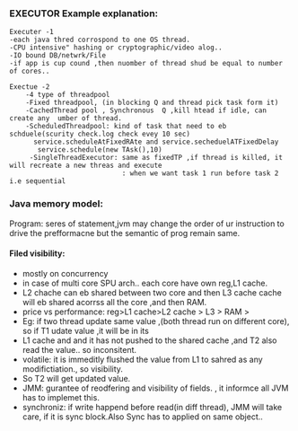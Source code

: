 ### EXECUTOR Example explanation:

	Executer -1
	-each java thred corrospond to one OS thread.
	-CPU intensive" hashing or cryptographic/video alog..
	-IO bound DB/netwrk/File
	-if app is cup cound ,then nuomber of thread shud be equal to number of cores..

	Exectue -2
		-4 type of threadpool
		-Fixed threadpool, (in blocking Q and thread pick task form it)
		-CachedThread pool , Synchronous  Q ,kill htead if idle, can create any  umber of thread.
		-ScheduledThreadpool: kind of task that need to eb schduele(scurity check.log check evey 10 sec)
		  service.scheduleAtFixedRAte and service.secheduelATFixedDelay
		   service.schedule(new TAsk(),10)
		 -SingleThreadExecutor: same as fixedTP ,if thread is killed, it will recreate a new threas and execute
		 						: when we want task 1 run before task 2 i.e sequential
                
  ### Java memory model:
Program: seres of statement,jvm may change the order of ur instruction to drive the prefformacne but the semantic of prog remain same.

#### Filed visibility:
 * mostly on concurrency
 * in case of multi core SPU arch.. each core have own reg,L1 cache.
 * L2 chache can eb shared between two core and then L3 cache cache will eb shared acorrss all the core ,and then RAM.
 * price vs performance: reg>L1 cache>L2 cache > L3 > RAM > 
 * Eg: if two thread update same value ,(both thread run on different core), so if T1 udate value ,it will be in its
 * L1 cache and and it has not pushed to the shared cache ,and T2 also read the value.. so inconsitent.
 * volatile: it is immeditly flushed the value from L1 to sahred as any modifictiation., so visibility.
 * So T2 will get updated value.
 * JMM: gurantee of reodfering and visibility of fields. , it informce all JVM has to implemet this.
 * synchroniz: if write happend before read(in diff thread), JMM will take care, if it is sync block.Also Sync has to applied on same object..
	 

